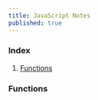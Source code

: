```yaml
---
title: JavaScript Notes
published: true
---
```


### Index

1. [Functions](#functions)


### Functions
